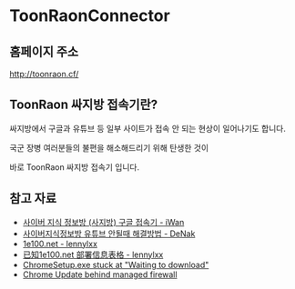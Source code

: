 # ToonRaonConnector

## 홈페이지 주소

http://toonraon.cf/

## ToonRaon 싸지방 접속기란?

싸지방에서 구글과 유튜브 등 일부 사이트가 접속 안 되는 현상이 일어나기도 합니다.

국군 장병 여러분들의 불편을 해소해드리기 위해 탄생한 것이

바로 ToonRaon 싸지방 접속기 입니다.

## 참고 자료

* [사이버 지식 정보방 (사지방) 구글 접속기 - iWan](https://blog.iwanhae.ga/saga_of_wanhae_the_googler/)
* [사이버지식정보방 유튜브 안될때 해결방법 - DeNak](https://blog.naver.com/scout__0/220999537069)
* [1e100.net - lennylxx](https://github.com/lennylxx/ipv6-hosts/wiki/1e100.net)
* [已知1e100.net 部署信息表格 - lennylxx](https://docs.google.com/spreadsheets/d/1a5HI0lkc1TycJdwJnCVDVd3x6_gemI3CQhNHhdsVmP8)
* [ChromeSetup.exe stuck at "Waiting to download"](https://productforums.google.com/forum/#!topic/chrome/RteF4FpNJ_s)
* [Chrome Update behind managed firewall](https://productforums.google.com/forum/#!topic/chrome-admins/-ksnOfMiW2Y)